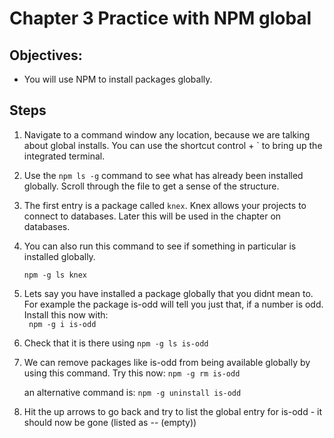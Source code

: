 # Chapter 3 Practice with NPM global

## Objectives:
* You will use NPM to install packages globally.

## Steps

1. Navigate to a command window any location, because we are talking about global installs. You can use the shortcut control + ` to bring up the integrated terminal.

1. Use the `npm ls -g` command to see what has already been installed globally. Scroll through the file to get a sense of the structure.

1. The first entry is a package called `knex`. Knex allows your projects to connect to databases. Later this will be used in the chapter on databases.  

1. You can also run this command to see if something in particular is installed globally.

    ``` npm -g ls knex ```

2. Lets say you have installed a package globally that you didnt mean to. For example the package is-odd will tell you just that, if a number is odd. Install this now with:  
    ``` npm -g i is-odd```

3. Check that it is there using
    ``` npm -g ls is-odd ```

4. We can remove packages like is-odd from being available globally by using this command. Try this now:
    ``` npm -g rm is-odd ```

    an alternative command is:
    ``` npm -g uninstall is-odd ```

5. Hit the up arrows to go back and try to list the global entry for is-odd - it should now be gone (listed as -- (empty))


